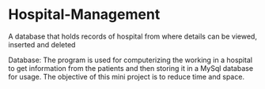 # Hospital-Management
A database that holds records of hospital from where details can be viewed, inserted and deleted

Database:
The program is used for computerizing the working in a hospital to get information from the patients and then storing it in a MySql database for usage. The objective of this mini project is to reduce time and space.
